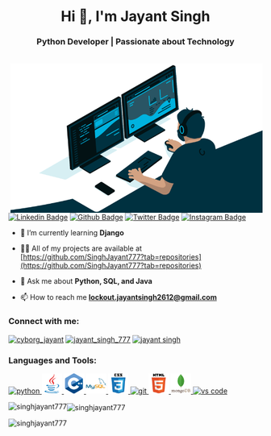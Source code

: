 <h1 align="center">Hi 👋, I'm Jayant Singh</h1>
<h3 align="center">Python Developer | Passionate about Technology</h3> <br>
<img align="right" alt="Analysis" width="500" src="https://github.com/Potential17/Potential17/blob/master/user.gif" 

[![Linkedin Badge](https://img.shields.io/badge/-LinkedIn-blue?style=flat-square&logo=Linkedin&logoColor=white&link=https://www.linkedin.com/in/jayantsingh2612/)](https://www.linkedin.com/in/jayantsingh2612/)
[![Github Badge](https://img.shields.io/badge/-Github-000?style=flat-square&logo=Github&logoColor=white&link=https://github.com/SinghJayant777)](https://github.com/SinghJayant777)
[![Twitter Badge](https://img.shields.io/badge/-Twitter-1ca0f1?style=flat-square&labelColor=1ca0f1&logo=twitter&logoColor=white&link=https://twitter.com/cyborg_jayant)](https://twitter.com/cyborg_jayant)
[![Instagram Badge](https://img.shields.io/badge/-Instagram-%23E4405F?style=flat-square&logo=Instagram&logoColor=white&link=https://www.instagram.com/jayant_singh_777/)](https://www.instagram.com/jayant_singh_777/)


- 🌱 I’m currently learning **Django**

- 👨‍💻 All of my projects are available at [https://github.com/SinghJayant777?tab=repositories](https://github.com/SinghJayant777?tab=repositories)

- 💬 Ask me about **Python, SQL, and Java**

- 📫 How to reach me **lockout.jayantsingh2612@gmail.com**

<h3 align="left">Connect with me:</h3>
<p align="left">
<a href="https://twitter.com/cyborg_jayant" target="blank"><img align="center" src="https://raw.githubusercontent.com/rahuldkjain/github-profile-readme-generator/master/src/images/icons/Social/twitter.svg" alt="cyborg_jayant" height="30" width="40" /></a>
<a href="https://instagram.com/jayant_singh_777" target="blank"><img align="center" src="https://raw.githubusercontent.com/rahuldkjain/github-profile-readme-generator/master/src/images/icons/Social/instagram.svg" alt="jayant_singh_777" height="30" width="40" /></a>
<a href="https://linkedin.com/in/jayant singh" target="blank"><img align="center" src="https://raw.githubusercontent.com/rahuldkjain/github-profile-readme-generator/master/src/images/icons/Social/linked-in-alt.svg" alt="jayant singh" height="30" width="40" /></a>
</p>

<h3 align="left">Languages and Tools:</h3>
<p align="left"> <a href="https://www.w3schools.com/cpp/" target="_blank" rel="noreferrer"> <img src="https://github.com/abrahamcalf/programming-languages-logos/blob/master/src/python/python.png" alt="python" width="40" height="40"/> </a> 
<a href="https://www.java.com" target="_blank" rel="noreferrer"> <img src="https://raw.githubusercontent.com/devicons/devicon/master/icons/java/java-original.svg" alt="java" width="40" height="40"/> </a> 
<a href="https://www.w3schools.com/cpp/" target="_blank" rel="noreferrer"> <img src="https://raw.githubusercontent.com/devicons/devicon/master/icons/cplusplus/cplusplus-original.svg" alt="cplusplus" width="40" height="40"/> </a> 
<a href="https://www.mysql.com/" target="_blank" rel="noreferrer"> <img src="https://raw.githubusercontent.com/devicons/devicon/master/icons/mysql/mysql-original-wordmark.svg" alt="mysql" width="40" height="40"/> </a> 
<a href="https://www.w3schools.com/css/" target="_blank" rel="noreferrer"> <img src="https://raw.githubusercontent.com/devicons/devicon/master/icons/css3/css3-original-wordmark.svg" alt="css3" width="40" height="40"/> </a> 
<a href="https://git-scm.com/" target="_blank" rel="noreferrer"> <img src="https://www.vectorlogo.zone/logos/git-scm/git-scm-icon.svg" alt="git" width="40" height="40"/> </a> 
<a href="https://www.w3.org/html/" target="_blank" rel="noreferrer"> <img src="https://raw.githubusercontent.com/devicons/devicon/master/icons/html5/html5-original-wordmark.svg" alt="html5" width="40" height="40"/> </a> 
<a href="https://www.mongodb.com/" target="_blank" rel="noreferrer"> <img src="https://raw.githubusercontent.com/devicons/devicon/master/icons/mongodb/mongodb-original-wordmark.svg" alt="mongodb" width="40" height="40"/> </a> 
<a href="https://code.visualstudio.com/" target="_blank" rel="noreferrer"> <img src="https://github.com/auchenberg/vscode-logo-svg/blob/master/vscode-logo.svg" alt="vs code" width="40" height="40"/> </a> 
</p> 

<p><img align="left" src="https://github-readme-stats.vercel.app/api?username=singhjayant777&show_icons=true&locale=en" alt="singhjayant777"/></p>
<p><img align="center" src="https://github-readme-stats.vercel.app/api/top-langs?username=singhjayant777&show_icons=true&locale=en&layout=normal" alt="singhjayant777" width="285"/></p>
<p><img align="left" src="https://github-readme-streak-stats.herokuapp.com/?user=singhjayant777&" alt="singhjayant777" width="470"/></p>


